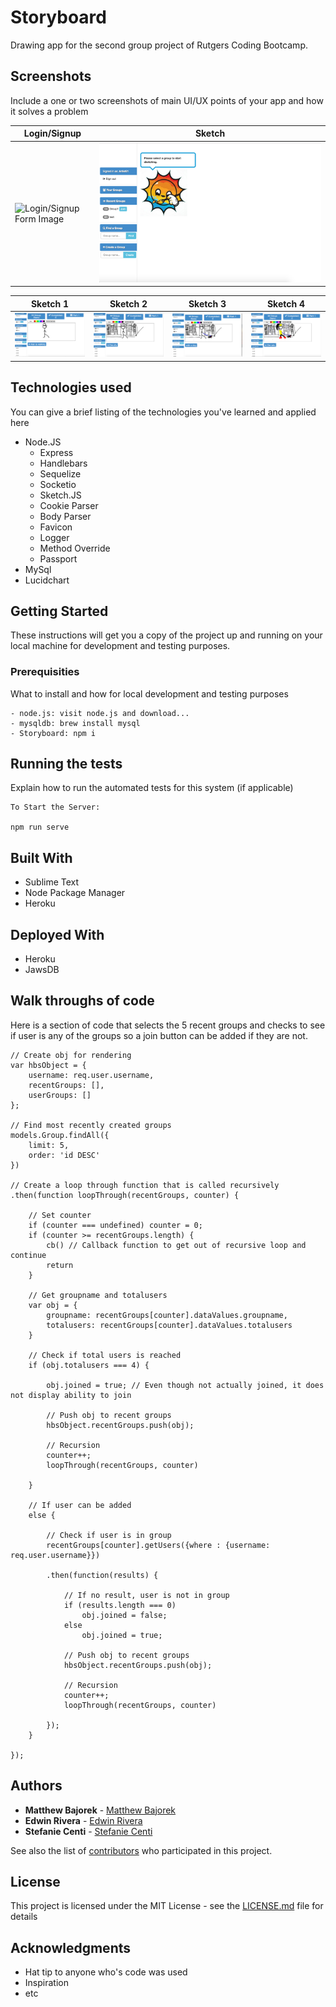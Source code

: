 # Storyboard
Drawing app for the second group project of Rutgers Coding Bootcamp.

## Screenshots
Include a one or two screenshots of main UI/UX points of your app and how it solves a problem

Login/Signup | Sketch
-------------|--------
![Login/Signup Form Image](/readme_images/login_signup.png?raw=true"login_signup.png") | ![Sketch Form Image](/readme_images/select_group.png?raw=true"select_group.png")


Sketch 1 | Sketch 2 | Sketch 3 | Sketch 4
---------|----------|----------|---------
![Sketch 1 Image](/readme_images/sketch.01.png?raw=true"sketch.01.png") | ![Sketch 2 Image](/readme_images/sketch.02.png?raw=true"sketch.02.png") | ![Sketch 3 Image](/readme_images/sketch.03.png?raw=true"sketch.03.png") | ![Sketch 4 Image](/readme_images/sketch.04.png?raw=true"sketch.04.png")

## Technologies used
You can give a brief listing of the technologies you've learned and applied here
- Node.JS
    - Express
    - Handlebars
    - Sequelize
    - Socketio
    - Sketch.JS
    - Cookie Parser
    - Body Parser
    - Favicon
    - Logger
    - Method Override
    - Passport
- MySql
- Lucidchart

## Getting Started

These instructions will get you a copy of the project up and running on your local machine for development and testing purposes.

### Prerequisities

What to install and how for local development and testing purposes

```
- node.js: visit node.js and download...
- mysqldb: brew install mysql
- Storyboard: npm i
```

## Running the tests

Explain how to run the automated tests for this system (if applicable)

```
To Start the Server:

npm run serve
```

## Built With

* Sublime Text
* Node Package Manager
* Heroku

## Deployed With

* Heroku
* JawsDB

## Walk throughs of code
Here is a section of code that selects the 5 recent groups and checks to see if user is any of the groups so a join button can be added if they are not.

```
// Create obj for rendering
var hbsObject = {
    username: req.user.username,
    recentGroups: [],
    userGroups: []
};

// Find most recently created groups
models.Group.findAll({
    limit: 5,
    order: 'id DESC'
})

// Create a loop through function that is called recursively
.then(function loopThrough(recentGroups, counter) {

    // Set counter
    if (counter === undefined) counter = 0;
    if (counter >= recentGroups.length) {
        cb() // Callback function to get out of recursive loop and continue
        return
    }

    // Get groupname and totalusers
    var obj = {
        groupname: recentGroups[counter].dataValues.groupname,
        totalusers: recentGroups[counter].dataValues.totalusers
    }

    // Check if total users is reached
    if (obj.totalusers === 4) {

        obj.joined = true; // Even though not actually joined, it does not display ability to join

        // Push obj to recent groups
        hbsObject.recentGroups.push(obj);

        // Recursion
        counter++;
        loopThrough(recentGroups, counter)

    } 
    
    // If user can be added
    else {

        // Check if user is in group
        recentGroups[counter].getUsers({where : {username: req.user.username}})

        .then(function(results) {

            // If no result, user is not in group
            if (results.length === 0)
                obj.joined = false;
            else
                obj.joined = true;

            // Push obj to recent groups
            hbsObject.recentGroups.push(obj);

            // Recursion
            counter++;
            loopThrough(recentGroups, counter)

        });
    }               

});
```

## Authors

* **Matthew Bajorek** - [Matthew Bajorek](https://github.com/mattbajorek)
* **Edwin Rivera** - [Edwin Rivera](https://github.com/imdoingitlive)
* **Stefanie Centi** - [Stefanie Centi](https://github.com/stefcenti)

See also the list of [contributors](https://github.com/imdoingitlive/Storyboard/contributors) who participated in this project.

## License

This project is licensed under the MIT License - see the [LICENSE.md](LICENSE.md) file for details

## Acknowledgments

* Hat tip to anyone who's code was used
* Inspiration
* etc
